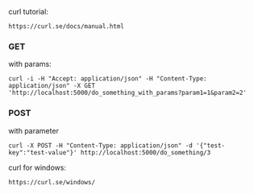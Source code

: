 curl tutorial:
```
https://curl.se/docs/manual.html
```

### GET

with params:
```
curl -i -H "Accept: application/json" -H "Content-Type: application/json" -X GET 'http://localhost:5000/do_something_with_params?param1=1&param2=2'
```


### POST
with parameter
```
curl -X POST -H "Content-Type: application/json" -d '{"test-key":"test-value"}' http://localhost:5000/do_something/3
```

curl for windows:
```
https://curl.se/windows/
```
